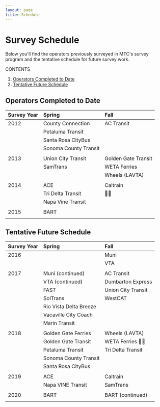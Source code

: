 ```yaml
---
layout: page
title: Schedule
---
```


# Survey Schedule

Below you'll find the operators previously surveyed in MTC's survey program and the tentative schedule for future survey work.

CONTENTS

1. [Operators Completed to Date](#operators-completed-to-date)
2. [Tentative Future Schedule](#tentative-future-schedule)


## Operators Completed to Date

| **Survey Year**                  | **Spring**             | **Fall**               |
|:---------------------------------|:-----------------------|:-----------------------|
| 2012                             | County Connection      | AC Transit             |
|                                  | Petaluma Transit       |                        |
|                                  | Santa Rosa CityBus     |                        |
|                                  | Sonoma County Transit  |                        |
|                                  |                        |                        |
| 2013                             | Union City Transit     | Golden Gate Transit    |
|                                  | SamTrans               | WETA Ferries           |
| 				   |                        | Wheels (LAVTA)         |
|                                  |                        |	                     |
| 2014                             | ACE                    | Caltrain               |
|                                  | Tri Delta Transit      |                        |
|                                  | Napa Vine Transit      |                        |
|                                  |                        |	                     |
| 2015                             | BART                   |                        |
|                                  |                        |                        |



## Tentative Future Schedule


| **Survey Year**                  | **Spring**             | **Fall**               |
|:---------------------------------|:-----------------------|:-----------------------|
| 2016                             |                        | Muni                   |
|                                  |                        | VTA                    |
|                                  |                        |                        |
| 2017                             | Muni (continued)       | AC Transit             |
|                                  | VTA (continued)        | Dumbarton Express      |
|                                  | FAST                   | Union City Transit     |
|                                  | SolTrans               | WestCAT                |
| 				   | Rio Vista Delta Breeze |                        |
| 				   | Vacaville City Coach   |                        |
|                                  | Marin Transit          |	                     |
|                                  |                        |	                     |
| 2018                             | Golden Gate Ferries    | Wheels (LAVTA)         |
|                                  | Golden Gate Transit    | WETA Ferries           |
|                                  | Petaluma Transit       | Tri Delta Transit      |
|                                  | Sonoma County Transit  |	                     |
|                                  | Santa Rosa CityBus     |	                     |
|                                  |                        |	                     |
| 2019                             | ACE                    | Caltrain               |
|                                  | Napa VINE Transit      | SamTrans               |
|                                  |                        |	                     |
| 2020                             | BART                   | BART (continued)       |
|                                  |                        |	                     |






